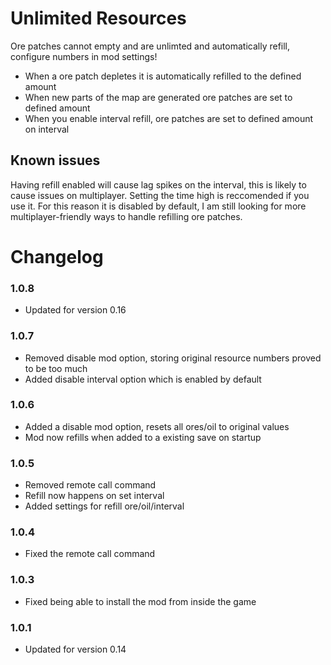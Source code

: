 Unlimited Resources
=============

Ore patches cannot empty and are unlimted and automatically refill, configure numbers in mod settings!

* When a ore patch depletes it is automatically refilled to the defined amount
* When new parts of the map are generated ore patches are set to defined amount
* When you enable interval refill, ore patches are set to defined amount on interval

## Known issues
Having refill enabled will cause lag spikes on the interval, this is likely to cause issues on multiplayer. Setting the time high is reccomended if you use it. For this reason it is disabled by default, I am still looking for more multiplayer-friendly ways to handle refilling ore patches.

# Changelog
### 1.0.8
* Updated for version 0.16
### 1.0.7
* Removed disable mod option, storing original resource numbers proved to be too much
* Added disable interval option which is enabled by default
### 1.0.6
* Added a disable mod option, resets all ores/oil to original values
* Mod now refills when added to a existing save on startup
### 1.0.5
* Removed remote call command
* Refill now happens on set interval
* Added settings for refill ore/oil/interval
### 1.0.4
* Fixed the remote call command
### 1.0.3
* Fixed being able to install the mod from inside the game
### 1.0.1
* Updated for version 0.14